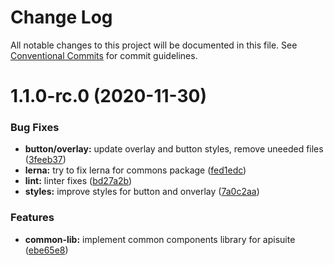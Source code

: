# Change Log

All notable changes to this project will be documented in this file.
See [Conventional Commits](https://conventionalcommits.org) for commit guidelines.

# 1.1.0-rc.0 (2020-11-30)


### Bug Fixes

* **button/overlay:** update overlay and button styles, remove uneeded files ([3feeb37](https://github.com/Cloudoki/APISuite/commit/3feeb37a2c1b32930223e5892795ecb1a86797fa))
* **lerna:** try to fix lerna for commons package ([fed1edc](https://github.com/Cloudoki/APISuite/commit/fed1edcd48d8e3398125d4732d4eadcd8591084c))
* **lint:** linter fixes ([bd27a2b](https://github.com/Cloudoki/APISuite/commit/bd27a2b9d909bc0fad46d6f704d5928cbcfc3265))
* **styles:** improve styles for button and onverlay ([7a0c2aa](https://github.com/Cloudoki/APISuite/commit/7a0c2aa5699526cb17a6497f166fc19dfa7176f4))


### Features

* **common-lib:** implement common components library for apisuite ([ebe65e8](https://github.com/Cloudoki/APISuite/commit/ebe65e8281f06269d352c8338c208869c6d7f4a5))
